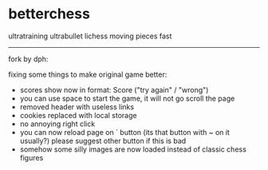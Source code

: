 # betterchess
ultratraining ultrabullet lichess moving pieces fast
_________________________________
fork by dph:

fixing some things to make original game better:

- scores show now in format: Score ("try again" / "wrong")
- you can use space to start the game, it will not go scroll the page
- removed header with useless links
- cookies replaced with local storage
- no annoying right click
- you can now reload page on ` button (its that button with ~ on it usually?) please suggest other button if this is bad
- somehow some silly images are now loaded instead of classic chess figures
